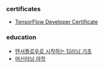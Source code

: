 ### certificates
- [TensorFlow Developer Certificate](https://www.credential.net/cbd653c6-9ca4-4ee2-bba0-d04d42c52d6d#gs.rv7x7j)

### education
- [텐서플로우로 시작하는 딥러닝 기초](https://www.edwith.org/certificate/A20201015-652769?langCode=ko)
- [머신러닝 야학](https://cert.yah.ac/?d=2021-08-23&n=%EA%B9%80%EC%9A%A9%ED%9C%98&t=2&a=%EB%A8%B8%EC%8B%A0%EB%9F%AC%EB%8B%9D%EC%95%BC%ED%95%99)
<!-- ### Hi there 👋 -->

<!--
**KimYongHwi/KimYongHwi** is a ✨ _special_ ✨ repository because its `README.md` (this file) appears on your GitHub profile.

Here are some ideas to get you started:

- 🔭 I’m currently working on ...
- 🌱 I’m currently learning ...
- 👯 I’m looking to collaborate on ...
- 🤔 I’m looking for help with ...
- 💬 Ask me about ...
- 📫 How to reach me: ...
- 😄 Pronouns: ...
- ⚡ Fun fact: ...
-->
